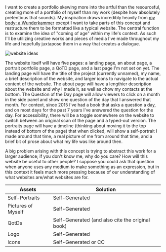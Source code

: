 I want to create a portfolio skewing more into the artful than the resourceful, creating more of a portfolio of myself than my work (despite how absolutely pretentious that sounds). My inspiration draws incredibly heavily from [my body: a Wunderkammer](https://collection.eliterature.org/1/works/jackson__my_body_a_wunderkammer/index.html) except I want to take parts of this concept and restructure them to be formatted like a typical website.  The central function is to examine the idea of "coming of age" within my life's context. As such I'll be utilizing creative works and pieces of media I've made throughout my life and hopefully juxtapose them in a way that creates a dialogue.

![website ideas](https://user-images.githubusercontent.com/97637034/156619332-7f6e137d-54ba-481f-8cc9-0b544b165166.png)

The website itself will have five pages: a landing page, an about page, a portrait portfolio page, a QoTD page, and a last page I'm not set on yet. The landing page will have the title of the project (currently unnamed), my name, a brief description of the website, and larger icons to navigate to the actual content of the website. The about page will have a lengthier description about the website and why I made it, as well as chow my contacts at the bottom. The Question of the Day page will allow viewers to click on a month in the side panel and show one question of the day that I answered that month. For context, since 2015 I've had a book that asks a question a day, and on most days for the past 7 years I've answered the question for the day. For accessibility, there will be a toggle somewhere on the website to switch between an original scan of the page and a typed-out version. The portraits page will have a timeline (thinking about moving it to the top instead of bottom of the page) that when clicked, will show a self-portrait I made around that time, a real picture of me from around that time, and a brief bit of prose about what my life was like around then.

A big problem arising with this concept is trying to abstract this work for a larger audience; if you don't know me, why do you care? How will this website be useful to other people? I suppose you could ask that question when anyone uses any medium to make something as an expression, but in this context it feels much more pressing because of our understanding of what websites are/what websites are for.

| Assets      | Solution |
|-----------|------------|
| Self-Portraits |  Self-Generated |
| Pictures of Myself | Self-Generated |
| QotDs | Self-Generated (and also cite the original book) |
| Logo | Self-Generated |
| Icons | Self-Generated or CC |
